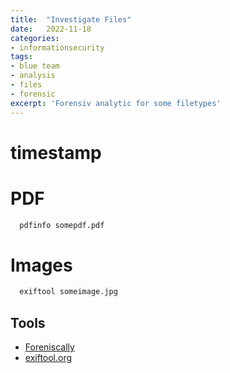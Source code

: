 ```yaml
---
title:  "Investigate Files"
date:   2022-11-18
categories: 
- informationsecurity
tags:
- blue team
- analysis
- files
- forensic
excerpt: 'Forensiv analytic for some filetypes'
---
```

# timestamp
  

# PDF
```bash
  pdfinfo somepdf.pdf
```

# Images
```bash
  exiftool someimage.jpg
```

## Tools
* [Foreniscally](https://29a.ch/photo-forensics/#forensic-magnifier)
* [exiftool.org](https://exiftool.org/faq.html)
